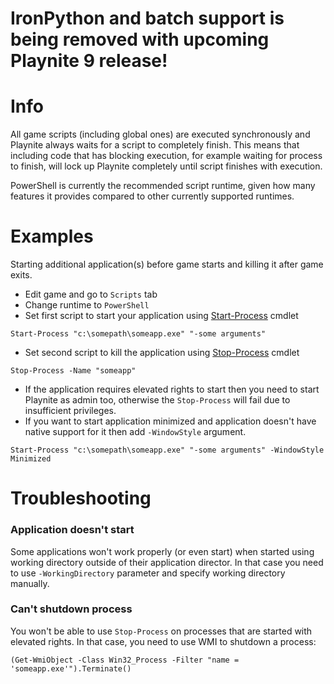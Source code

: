 # IronPython and batch support is being removed with upcoming Playnite 9 release!

# Info

All game scripts (including global ones) are executed synchronously and Playnite always waits for a script to completely finish. This means that including code that has blocking execution, for example waiting for process to finish, will lock up Playnite completely until script finishes with execution.

PowerShell is currently the recommended script runtime, given how many features it provides compared to other currently supported runtimes.

# Examples

Starting additional application(s) before game starts and killing it after game exits.

* Edit game and go to `Scripts` tab
* Change runtime to `PowerShell`
* Set first script to start your application using [Start-Process](https://docs.microsoft.com/en-us/powershell/module/microsoft.powershell.management/start-process?view=powershell-6) cmdlet
```
Start-Process "c:\somepath\someapp.exe" "-some arguments"
```

* Set second script to kill the application using [Stop-Process](https://docs.microsoft.com/en-us/powershell/module/microsoft.powershell.management/stop-process?view=powershell-6) cmdlet

```
Stop-Process -Name "someapp"
```
* If the application requires elevated rights to start then you need to start Playnite as admin too, otherwise the `Stop-Process` will fail due to insufficient privileges.
* If you want to start application minimized and application doesn't have native support for it then add `-WindowStyle` argument.
```
Start-Process "c:\somepath\someapp.exe" "-some arguments" -WindowStyle Minimized
```

# Troubleshooting

### Application doesn't start

Some applications won't work properly (or even start) when started using working directory outside of their application director. In that case you need to use `-WorkingDirectory` parameter and specify working directory manually.

### Can't shutdown process

You won't be able to use `Stop-Process` on processes that are started with elevated rights. In that case, you need to use WMI to shutdown a process:

```
(Get-WmiObject -Class Win32_Process -Filter "name = 'someapp.exe'").Terminate()
```